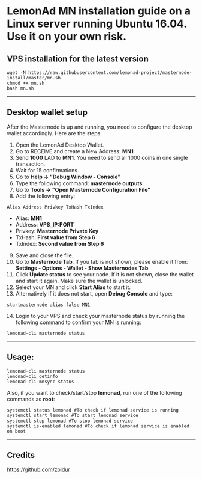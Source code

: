# LemonAd MN installation guide on a Linux server running Ubuntu 16.04. Use it on your own risk.


## VPS installation for the latest version
```
wget -N https://raw.githubusercontent.com/lemonad-project/masternode-install/master/mn.sh
chmod +x mn.sh
bash mn.sh
```
***

## Desktop wallet setup

After the Masternode is up and running, you need to configure the desktop wallet accordingly. Here are the steps:
1. Open the LemonAd Desktop Wallet.
2. Go to RECEIVE and create a New Address: **MN1**
3. Send **1000** LAD to **MN1**. You need to send all 1000 coins in one single transaction.
4. Wait for 15 confirmations.
5. Go to **Help -> "Debug Window - Console"**
6. Type the following command: **masternode outputs**
7. Go to  **Tools -> "Open Masternode Configuration File"**
8. Add the following entry:
```
Alias Address Privkey TxHash TxIndex
```
* Alias: **MN1**
* Address: **VPS_IP:PORT**
* Privkey: **Masternode Private Key**
* TxHash: **First value from Step 6**
* TxIndex:  **Second value from Step 6**
9. Save and close the file.
10. Go to **Masternode Tab**. If you tab is not shown, please enable it from: **Settings - Options - Wallet - Show Masternodes Tab**
11. Click **Update status** to see your node. If it is not shown, close the wallet and start it again. Make sure the wallet is unlocked.
12. Select your MN and click **Start Alias** to start it.
13. Alternatively if it does not start, open **Debug Console** and type:
```
startmasternode alias false MN1
```
14. Login to your VPS and check your masternode status by running the following command to confirm your MN is running:
```
lemonad-cli masternode status
```
***

## Usage:
```
lemonad-cli masternode status
lemonad-cli getinfo
lemonad-cli mnsync status
```
Also, if you want to check/start/stop **lemonad**, run one of the following commands as **root**:

```
systemctl status lemonad #To check if lemonad service is running
systemctl start lemonad #To start lemonad service
systemctl stop lemonad #To stop lemonad service
systemctl is-enabled lemonad #To check if lemonad service is enabled on boot
```
***

## Credits
https://github.com/zoldur
